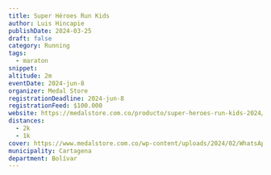 ```yaml
---
title: Super Héroes Run Kids
author: Luis Hincapie
publishDate: 2024-03-25
draft: false
category: Running
tags:
  - maraton
snippet:
altitude: 2m
eventDate: 2024-jun-8
organizer: Medal Store
registrationDeadline: 2024-jun-8
registrationFeed: $100.000
website: https://medalstore.com.co/producto/super-heroes-run-kids-2024/
distances:
  - 2k
  - 1k
cover: https://www.medalstore.com.co/wp-content/uploads/2024/02/WhatsApp-Image-2024-02-17-at-10.50.55.jpeg
municipality: Cartagena
department: Bolívar
---
```

